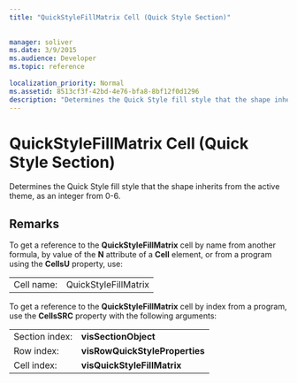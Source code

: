 ```yaml
---
title: "QuickStyleFillMatrix Cell (Quick Style Section)"
 
 
manager: soliver
ms.date: 3/9/2015
ms.audience: Developer
ms.topic: reference
 
localization_priority: Normal
ms.assetid: 8513cf3f-42bd-4e76-bfa8-8bf12f0d1296
description: "Determines the Quick Style fill style that the shape inherits from the active theme, as an integer from 0-6."
---
```


# QuickStyleFillMatrix Cell (Quick Style Section)

Determines the Quick Style fill style that the shape inherits from the active theme, as an integer from 0-6. 
  
## Remarks

To get a reference to the **QuickStyleFillMatrix** cell by name from another formula, by value of the **N** attribute of a **Cell** element, or from a program using the **CellsU** property, use: 
  
|||
|:-----|:-----|
| Cell name:  <br/> | QuickStyleFillMatrix  <br/> |
   
To get a reference to the **QuickStyleFillMatrix** cell by index from a program, use the **CellsSRC** property with the following arguments: 
  
|||
|:-----|:-----|
| Section index:  <br/> |**visSectionObject** <br/> |
| Row index:  <br/> |**visRowQuickStyleProperties** <br/> |
| Cell index:  <br/> |**visQuickStyleFillMatrix** <br/> |
   

